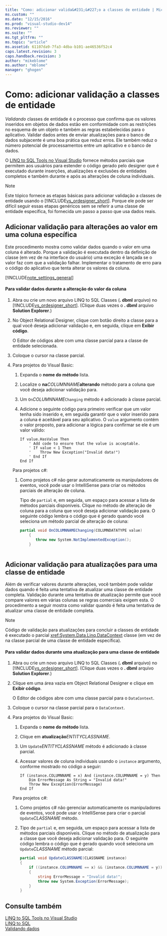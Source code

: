 ```yaml
---
title: "Como: adicionar valida&#231;&#227;o a classes de entidade | Microsoft Docs"
ms.custom: ""
ms.date: "12/15/2016"
ms.prod: "visual-studio-dev14"
ms.reviewer: ""
ms.suite: ""
ms.tgt_pltfrm: ""
ms.topic: "article"
ms.assetid: 61107da9-7fa3-4dba-b101-ae46536f52c4
caps.latest.revision: 3
caps.handback.revision: 3
author: "mikeblome"
ms.author: "mblome"
manager: "ghogen"
---
```

# Como: adicionar valida&#231;&#227;o a classes de entidade
*Validando* classes de entidade é o processo que confirma que os valores inseridos em objetos de dados estão em conformidade com as restrições no esquema de um objeto e também as regras estabelecidas para o aplicativo. Validar dados antes de enviar atualizações para o banco de dados subjacente é uma boa prática que reduz erros. Ele também reduz o número potencial de processamentos entre um aplicativo e o banco de dados.  
  
 O [LINQ to SQL Tools no Visual Studio](../data-tools/linq-to-sql-tools-in-visual-studio2.md) fornece métodos parciais que permitem aos usuários para estender o código gerado pelo designer que é executado durante inserções, atualizações e exclusões de entidades completos e também durante e após as alterações de coluna individuais.  
  
> [!NOTE]
>  Este tópico fornece as etapas básicas para adicionar validação a classes de entidade usando o [!INCLUDE[vs_ordesigner_short](../data-tools/includes/vs_ordesigner_short_md.md)]. Porque ele pode ser difícil seguir essas etapas genéricos sem se referir a uma classe de entidade específica, foi fornecida um passo a passo que usa dados reais.  
  
## Adicionar validação para alterações ao valor em uma coluna específica  
 Este procedimento mostra como validar dados quando o valor em uma coluna é alterado. Porque a validação é executada dentro da definição de classe \(em vez de na interface do usuário\) uma exceção é lançada se o valor faz com que a validação falhar. Implementar o tratamento de erro para o código do aplicativo que tenta alterar os valores da coluna.  
  
 [!INCLUDE[note_settings_general](../data-tools/includes/note_settings_general_md.md)]  
  
#### Para validar dados durante a alteração do valor da coluna  
  
1.  Abra ou crie um novo arquivo LINQ to SQL Classes \(**. dbml** arquivo\) no [!INCLUDE[vs_ordesigner_short](../data-tools/includes/vs_ordesigner_short_md.md)]. \(Clique duas vezes o **. dbml** arquivo **Solution Explorer**.\)  
  
2.  No Object Relational Designer, clique com botão direito a classe para a qual você deseja adicionar validação e, em seguida, clique em **Exibir código**.  
  
     O Editor de códigos abre com uma classe parcial para a classe de entidade selecionada.  
  
3.  Coloque o cursor na classe parcial.  
  
4.  Para projetos do Visual Basic:  
  
    1.  Expanda o **nome do método** lista.  
  
    2.  Localize o **na***COLUMNNAME***alterando** método para a coluna que você deseja adicionar validação para.  
  
    3.  Um `On`*COLUMNNAME*`Changing` método é adicionado à classe parcial.  
  
    4.  Adicione o seguinte código para primeiro verificar que um valor tenha sido inserido e, em seguida garantir que o valor inserido para a coluna é aceitável para seu aplicativo. O `value` argumento contém o valor proposto, para adicionar a lógica para confirmar se ele é um valor válido:  
  
        ```vb#  
        If value.HasValue Then  
            ' Add code to ensure that the value is acceptable.  
            ' If value < 1 Then  
            '    Throw New Exception("Invalid data!")  
            ' End If  
        End If  
        ```  
  
     Para projetos c\#:  
  
    1.  Como projetos c\# não gerar automaticamente os manipuladores de eventos, você pode usar o IntelliSense para criar os métodos parciais de alteração de coluna.  
  
         Tipo de `partial` e, em seguida, um espaço para acessar a lista de métodos parciais disponíveis. Clique no método de alteração de coluna para a coluna que você deseja adicionar validação para. O seguinte código lembra o código que é gerado quando você seleciona um método parcial de alteração de coluna:  
  
        ```c#  
        partial void OnCOLUMNNAMEChanging(COLUMNDATATYPE value)  
            {  
               throw new System.NotImplementedException();  
            }  
  
        ```  
  
## Adicionar validação para atualizações para uma classe de entidade  
 Além de verificar valores durante alterações, você também pode validar dados quando é feita uma tentativa de atualizar uma classe de entidade completa. Validação durante uma tentativa de atualização permite que você compare valores em várias colunas se regras comerciais exigem esta. O procedimento a seguir mostra como validar quando é feita uma tentativa de atualizar uma classe de entidade completa.  
  
> [!NOTE]
>  Código de validação para atualizações para concluir a classes de entidade é executado o parcial <xref:System.Data.Linq.DataContext> classe \(em vez de na classe parcial de uma classe de entidade específica\).  
  
#### Para validar dados durante uma atualização para uma classe de entidade  
  
1.  Abra ou crie um novo arquivo LINQ to SQL Classes \(**. dbml** arquivo\) no [!INCLUDE[vs_ordesigner_short](../data-tools/includes/vs_ordesigner_short_md.md)]. \(Clique duas vezes o **. dbml** arquivo **Solution Explorer**.\)  
  
2.  Clique em uma área vazia em Object Relational Designer e clique em **Exibir código**.  
  
     O Editor de códigos abre com uma classe parcial para o `DataContext`.  
  
3.  Coloque o cursor na classe parcial para o `DataContext`.  
  
4.  Para projetos do Visual Basic:  
  
    1.  Expanda o **nome do método** lista.  
  
    2.  Clique em **atualização***ENTITYCLASSNAME*.  
  
    3.  Um `Update`*ENTITYCLASSNAME* método é adicionado à classe parcial.  
  
    4.  Acessar valores de coluna individuais usando o `instance` argumento, conforme mostrado no código a seguir:  
  
        ```vb#  
        If (instance.COLUMNNAME = x) And (instance.COLUMNNAME = y) Then  
            Dim ErrorMessage As String = "Invalid data!"  
            Throw New Exception(ErrorMessage)  
        End If  
        ```  
  
     Para projetos c\#:  
  
    1.  Como projetos c\# não gerenciar automaticamente os manipuladores de eventos, você pode usar o IntelliSense para criar o parcial `Update`*CLASSNAME* método.  
  
    2.  Tipo de `partial` e, em seguida, um espaço para acessar a lista de métodos parciais disponíveis. Clique no método de atualização para a classe que você deseja adicionar validação para. O seguinte código lembra o código que é gerado quando você seleciona um `Update`*CLASSNAME* método parcial:  
  
        ```c#  
        partial void UpdateCLASSNAME(CLASSNAME instance)  
        {  
            if ((instance.COLUMNNAME == x) && (instance.COLUMNNAME = y))  
            {  
                string ErrorMessage = "Invalid data!";  
                throw new System.Exception(ErrorMessage);  
            }  
        }  
        ```  
  
## Consulte também  
 [LINQ to SQL Tools no Visual Studio](../data-tools/linq-to-sql-tools-in-visual-studio2.md)   
 [LINQ to SQL](../Topic/LINQ%20to%20SQL.md)   
 [Validando dados](../Topic/Validating%20Data.md)